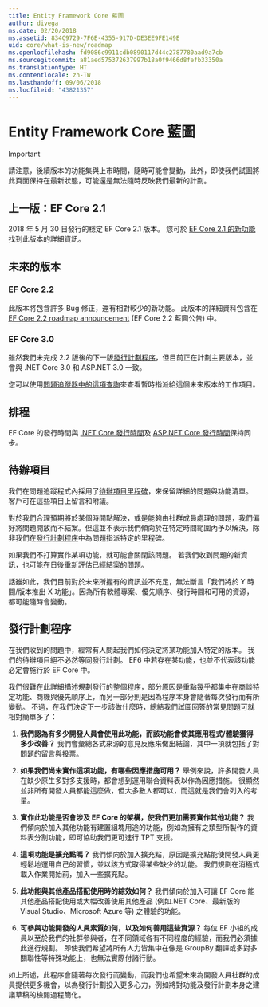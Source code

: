 ```yaml
---
title: Entity Framework Core 藍圖
author: divega
ms.date: 02/20/2018
ms.assetid: 834C9729-7F6E-4355-917D-DE3EE9FE149E
uid: core/what-is-new/roadmap
ms.openlocfilehash: fd9086c9911cdb0890117d44c2787780aad9a7cb
ms.sourcegitcommit: a81aed575372637997b18a0f9466d8fefb33350a
ms.translationtype: HT
ms.contentlocale: zh-TW
ms.lasthandoff: 09/06/2018
ms.locfileid: "43821357"
---
```

# <a name="entity-framework-core-roadmap"></a>Entity Framework Core 藍圖

> [!IMPORTANT]
> 請注意，後續版本的功能集與上市時間，隨時可能會變動，此外，即使我們試圖將此頁面保持在最新狀態，可能還是無法隨時反映我們最新的計劃。

## <a name="last-release-ef-core-21"></a>上一版：EF Core 2.1

2018 年 5 月 30 日發行的穩定 EF Core 2.1 版本。 您可於 [EF Core 2.1 的新功能](xref:core/what-is-new/ef-core-2.1)找到此版本的詳細資訊。

## <a name="future-releases"></a>未來的版本

### <a name="ef-core-22"></a>EF Core 2.2

此版本將包含許多 Bug 修正，還有相對較少的新功能。 此版本的詳細資料包含在 [EF Core 2.2 roadmap announcement](https://github.com/aspnet/Announcements/issues/308) (EF Core 2.2 藍圖公告) 中。 

### <a name="ef-core-30"></a>EF Core 3.0

雖然我們未完成 2.2 版後的下一版[發行計劃程序](#release-planning-process)，但目前正在計劃主要版本，並會與 .NET Core 3.0 和 ASP.NET 3.0 一致。 

您可以使用[問題追蹤器中的這項查詢](https://github.com/aspnet/EntityFrameworkCore/issues?q=is%3Aopen+is%3Aissue+milestone%3A3.0.0+sort%3Areactions-%2B1-desc)來查看暫時指派給這個未來版本的工作項目。

## <a name="schedule"></a>排程

EF Core 的發行時間與 [.NET Core 發行時間](https://github.com/dotnet/core/blob/master/roadmap.md)及 [ASP.NET Core 發行時間](https://github.com/aspnet/Home/wiki/Roadmap)保持同步。

## <a name="backlog"></a>待辦項目

我們在問題追蹤程式內採用了[待辦項目里程碑](https://github.com/aspnet/EntityFrameworkCore/issues?q=is%3Aopen+is%3Aissue+milestone%3ABacklog+sort%3Areactions-%2B1-desc)，來保留詳細的問題與功能清單。 客戶可在這些項目上留言和附議。

對於我們合理預期將於某個時間點解決，或是能夠由社群成員處理的問題，我們偏好將問題開放而不結案。但這並不表示我們傾向於在特定時間範圍內予以解決，除非我們在[發行計劃程序](#release-planning-process)中為問題指派特定的里程碑。

如果我們不打算實作某項功能，就可能會關閉該問題。 若我們收到問題的新資訊，也可能在日後重新評估已經結案的問題。

話雖如此，我們目前對於未來所握有的資訊並不充足，無法斷言「我們將於 Y 時間/版本推出 X 功能」。因為所有軟體專案、優先順序、發行時間和可用的資源，都可能隨時會變動。

## <a name="release-planning-process"></a>發行計劃程序

在我們收到的問題中，經常有人問起我們如何決定將某功能加入特定的版本。 我們的待辦項目絕不必然等同發行計劃。 EF6 中若存在某功能，也並不代表該功能必定會施行於 EF Core 中。

我們很難在此詳細描述規劃發行的整個程序，部分原因是重點幾乎都集中在商談特定功能、商機與優先順序上，而另一部分則是因為程序本身會隨著每次發行而有所變動。 不過，在我們決定下一步該做什麼時，總結我們試圖回答的常見問題可就相對簡單多了：

1. **我們認為有多少開發人員會使用此功能，而該功能會使其應用程式/體驗獲得多少改善？** 我們會彙總各式來源的意見反應來做出結論，其中一項就包括了對問題的留言與投票。

2. **如果我們尚未實作這項功能，有哪些因應措施可用？** 舉例來說，許多開發人員在缺少原生多對多支援時，都會想到運用聯合資料表以作為因應措施。 很顯然並非所有開發人員都能這麼做，但大多數人都可以，而這就是我們會列入的考量。

3. **實作此功能是否會涉及 EF Core 的架構，使我們更加需要實作其他功能？** 我們傾向於加入其他功能有建置組塊用途的功能，例如為擁有之類型所製作的資料表分割功能，即可協助我們更可進行 TPT 支援。

4. **這項功能是擴充點嗎？** 我們傾向於加入擴充點，原因是擴充點能使開發人員更輕鬆地運用自己的習慣，並以該方式取得某些缺少的功能。 我們規劃在消極式載入作業開始前，加入一些擴充點。

5. **此功能與其他產品搭配使用時的綜效如何？** 我們傾向於加入可讓 EF Core 能其他產品搭配使用或大幅改善使用其他產品 (例如.NET Core、最新版的 Visual Studio、Microsoft Azure 等) 之體驗的功能。

6. **可參與功能開發的人員素質如何，以及如何善用這些資源？** 每位 EF 小組的成員以至於我們的社群參與者，在不同領域各有不同程度的經驗，而我們必須據此進行規劃。 即使我們希望將所有人力皆集中在像是 GroupBy 翻譯或多對多關聯性等特殊功能上，也無法實際付諸行動。

如上所述，此程序會隨著每次發行而變動，而我們也希望未來為開發人員社群的成員提供更多機會，以為發行計劃投入更多心力，例如將對功能及發行計劃本身之建議草稿的檢閱過程簡化。
